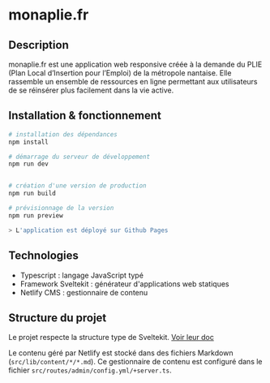 # monaplie.fr

## Description

monaplie.fr est une application web responsive créée à la demande du PLIE (Plan Local d’Insertion pour l’Emploi) de la métropole nantaise. Elle rassemble un ensemble de ressources en ligne permettant aux utilisateurs de se réinsérer plus facilement dans la vie active.

## Installation & fonctionnement

```sh
# installation des dépendances
npm install

# démarrage du serveur de développement
npm run dev


# création d'une version de production
npm run build

# prévisionnage de la version
npm run preview

> L'application est déployé sur Github Pages
```

## Technologies

- Typescript : langage JavaScript typé
- Framework Sveltekit : générateur d'applications web statiques
- Netlify CMS : gestionnaire de contenu

## Structure du projet

Le projet respecte la structure type de Sveltekit. [Voir leur doc](https://kit.svelte.dev/docs/project-structure)

Le contenu géré par Netlify est stocké dans des fichiers Markdown (`src/lib/content/*/*.md`).
Ce gestionnaire de contenu est configuré dans le fichier `src/routes/admin/config.yml/+server.ts`.